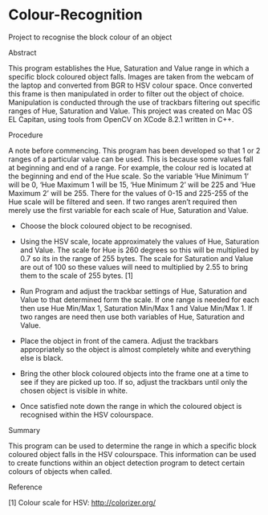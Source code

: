 # Colour-Recognition
Project to recognise the block colour of an object

Abstract

This program establishes the Hue, Saturation and Value range in which a specific block coloured object falls. Images are taken from the webcam of the laptop and converted from BGR to HSV colour space. Once converted this frame is then manipulated in order to filter out the object of choice. Manipulation is conducted through the use of trackbars filtering out specific ranges of Hue, Saturation and Value. This project was created on Mac OS EL Capitan, using tools from OpenCV on XCode 8.2.1 written in C++.

Procedure

A note before commencing. This program has been developed so that 1 or 2 ranges of a particular value can be used. This is because some values fall at beginning and end of a range. For example, the colour red is located at the beginning and end of the Hue scale. So the variable ‘Hue Minimum 1’ will be 0, ‘Hue Maximum 1 will be 15, ‘Hue Minimum 2’ will be 225 and ‘Hue Maximum 2’ will be 255. There for the values of 0-15 and 225-255 of the Hue scale will be filtered and seen. If two ranges aren’t required then merely use the first variable for each scale of Hue, Saturation and Value.

- Choose the block coloured object to be recognised.

- Using the HSV scale, locate approximately the values of Hue, Saturation and Value. The scale for Hue is 260 degrees so this will be multiplied by 0.7 so its in the range of 255 bytes. The scale for Saturation and Value are out of 100 so these values will need to multiplied by 2.55 to bring them to the scale of 255 bytes. [1]

- Run Program and adjust the trackbar settings of Hue, Saturation and Value to that determined form the scale. If one range is needed for each then use Hue Min/Max 1, Saturation Min/Max 1 and Value Min/Max 1. If two ranges are need then use both variables of Hue, Saturation and Value.

- Place the object in front of the camera. Adjust the trackbars appropriately so the object is almost completely white and everything else is black.

- Bring the other block coloured objects into the frame one at a time to see if they are picked up too. If so, adjust the trackbars until only the chosen object is visible in white.

- Once satisfied note down the range in which the coloured object is recognised within the HSV colourspace.


Summary

This program can be used to determine the range in which a specific block coloured object falls in the HSV colourspace. This information can be used to create functions within an object detection program to detect certain colours of objects when called.

Reference

[1] Colour scale for HSV: http://colorizer.org/
